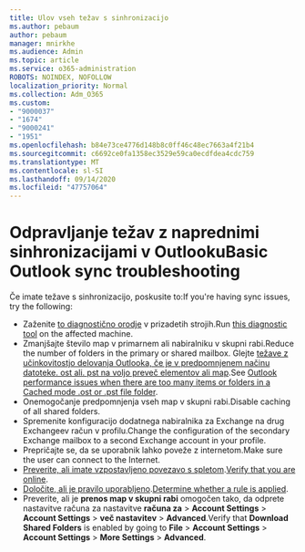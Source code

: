 ```yaml
---
title: Ulov vseh težav s sinhronizacijo
ms.author: pebaum
author: pebaum
manager: mnirkhe
ms.audience: Admin
ms.topic: article
ms.service: o365-administration
ROBOTS: NOINDEX, NOFOLLOW
localization_priority: Normal
ms.collection: Adm_O365
ms.custom:
- "9000037"
- "1674"
- "9000241"
- "1951"
ms.openlocfilehash: b84e73ce4776d148b8c0ff46c48ec7663a4f21b4
ms.sourcegitcommit: c6692ce0fa1358ec3529e59ca0ecdfdea4cdc759
ms.translationtype: MT
ms.contentlocale: sl-SI
ms.lasthandoff: 09/14/2020
ms.locfileid: "47757064"
---
```

# <a name="basic-outlook-sync-troubleshooting"></a><span data-ttu-id="5517d-102">Odpravljanje težav z naprednimi sinhronizacijami v Outlooku</span><span class="sxs-lookup"><span data-stu-id="5517d-102">Basic Outlook sync troubleshooting</span></span>

<span data-ttu-id="5517d-103">Če imate težave s sinhronizacijo, poskusite to:</span><span class="sxs-lookup"><span data-stu-id="5517d-103">If you're having sync issues, try the following:</span></span>

- <span data-ttu-id="5517d-104">Zaženite [to diagnostično orodje](https://aka.ms/sara-outlooksendreceive) v prizadetih strojih.</span><span class="sxs-lookup"><span data-stu-id="5517d-104">Run [this diagnostic tool](https://aka.ms/sara-outlooksendreceive) on the affected machine.</span></span>
- <span data-ttu-id="5517d-105">Zmanjšajte število map v primarnem ali nabiralniku v skupni rabi.</span><span class="sxs-lookup"><span data-stu-id="5517d-105">Reduce the number of folders in the primary or shared mailbox.</span></span> <span data-ttu-id="5517d-106">Glejte [težave z učinkovitostjo delovanja Outlooka, če je v predpomnjenem načinu datoteke. ost ali. pst na voljo preveč elementov ali map](https://support.microsoft.com/help/2768656/outlook-performance-issues-when-there-are-too-many-items-or-folders-in).</span><span class="sxs-lookup"><span data-stu-id="5517d-106">See [Outlook performance issues when there are too many items or folders in a Cached mode .ost or .pst file folder](https://support.microsoft.com/help/2768656/outlook-performance-issues-when-there-are-too-many-items-or-folders-in).</span></span>
- <span data-ttu-id="5517d-107">Onemogočanje predpomnjenja vseh map v skupni rabi.</span><span class="sxs-lookup"><span data-stu-id="5517d-107">Disable caching of all shared folders.</span></span>
- <span data-ttu-id="5517d-108">Spremenite konfiguracijo dodatnega nabiralnika za Exchange na drug Exchangeev račun v profilu.</span><span class="sxs-lookup"><span data-stu-id="5517d-108">Change the configuration of the secondary Exchange mailbox to a second Exchange account in your profile.</span></span>
- <span data-ttu-id="5517d-109">Prepričajte se, da se uporabnik lahko poveže z internetom.</span><span class="sxs-lookup"><span data-stu-id="5517d-109">Make sure the user can connect to the Internet.</span></span> 
- <span data-ttu-id="5517d-110">[Preverite, ali imate vzpostavljeno povezavo s spletom](https://support.office.com/article/2460e4a8-16c7-47fc-b204-b1549275aac9).</span><span class="sxs-lookup"><span data-stu-id="5517d-110">[Verify that you are online](https://support.office.com/article/2460e4a8-16c7-47fc-b204-b1549275aac9).</span></span>
- <span data-ttu-id="5517d-111">[Določite, ali je pravilo uporabljeno](https://support.office.com/article/C24F5DEA-9465-4DF4-AD17-A50704D66C59).</span><span class="sxs-lookup"><span data-stu-id="5517d-111">[Determine whether a rule is applied](https://support.office.com/article/C24F5DEA-9465-4DF4-AD17-A50704D66C59).</span></span>
- <span data-ttu-id="5517d-112">Preverite, ali je **prenos map v skupni rabi** omogočen tako, da odprete nastavitve računa za nastavitve **računa za**  >  **Account Settings**  >  **Account Settings**  >  **več nastavitev**  >  **Advanced**.</span><span class="sxs-lookup"><span data-stu-id="5517d-112">Verify that **Download Shared Folders** is enabled by going to **File** > **Account Settings** > **Account Settings** > **More Settings** > **Advanced**.</span></span>
